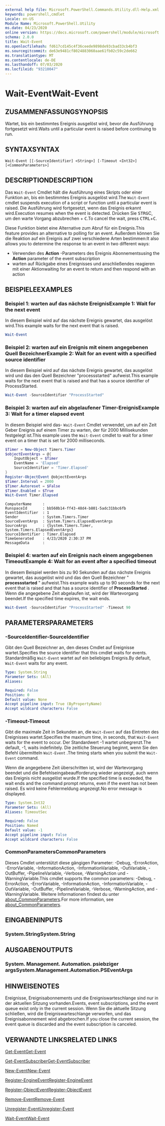 ```yaml
---
external help file: Microsoft.PowerShell.Commands.Utility.dll-Help.xml
keywords: powershell,cmdlet
Locale: en-US
Module Name: Microsoft.PowerShell.Utility
ms.date: 04/23/2020
online version: https://docs.microsoft.com/powershell/module/microsoft.powershell.utility/wait-event?view=powershell-7&WT.mc_id=ps-gethelp
schema: 2.0.0
title: Wait-Event
ms.openlocfilehash: fd617cd145c4f36ceede9898de93cbad33cb4bf3
ms.sourcegitcommit: de63e9481cf8024883060aae61fb02c59c2de662
ms.translationtype: MT
ms.contentlocale: de-DE
ms.lasthandoff: 07/03/2020
ms.locfileid: "93210047"
---
```

# <span data-ttu-id="ff894-103">Wait-Event</span><span class="sxs-lookup"><span data-stu-id="ff894-103">Wait-Event</span></span>

## <span data-ttu-id="ff894-104">ZUSAMMENFASSUNG</span><span class="sxs-lookup"><span data-stu-id="ff894-104">SYNOPSIS</span></span>
<span data-ttu-id="ff894-105">Wartet, bis ein bestimmtes Ereignis ausgelöst wird, bevor die Ausführung fortgesetzt wird.</span><span class="sxs-lookup"><span data-stu-id="ff894-105">Waits until a particular event is raised before continuing to run.</span></span>

## <span data-ttu-id="ff894-106">SYNTAX</span><span class="sxs-lookup"><span data-stu-id="ff894-106">SYNTAX</span></span>

```
Wait-Event [[-SourceIdentifier] <String>] [-Timeout <Int32>] [<CommonParameters>]
```

## <span data-ttu-id="ff894-107">DESCRIPTION</span><span class="sxs-lookup"><span data-stu-id="ff894-107">DESCRIPTION</span></span>

<span data-ttu-id="ff894-108">Das `Wait-Event` Cmdlet hält die Ausführung eines Skripts oder einer Funktion an, bis ein bestimmtes Ereignis ausgelöst wird.</span><span class="sxs-lookup"><span data-stu-id="ff894-108">The `Wait-Event` cmdlet suspends execution of a script or function until a particular event is raised.</span></span> <span data-ttu-id="ff894-109">Die Ausführung wird fortgesetzt, wenn das Ereignis erkannt wird.</span><span class="sxs-lookup"><span data-stu-id="ff894-109">Execution resumes when the event is detected.</span></span> <span data-ttu-id="ff894-110">Drücken Sie <kbd>STRG</kbd>C, um den warte Vorgang abzubrechen + <kbd>C</kbd>.</span><span class="sxs-lookup"><span data-stu-id="ff894-110">To cancel the wait, press <kbd>CTRL</kbd>+<kbd>C</kbd>.</span></span>

<span data-ttu-id="ff894-111">Diese Funktion bietet eine Alternative zum Abruf für ein Ereignis.</span><span class="sxs-lookup"><span data-stu-id="ff894-111">This feature provides an alternative to polling for an event.</span></span> <span data-ttu-id="ff894-112">Außerdem können Sie die Reaktion auf ein Ereignis auf zwei verschiedene Arten bestimmen:</span><span class="sxs-lookup"><span data-stu-id="ff894-112">It also allows you to determine the response to an event in two different ways:</span></span>

- <span data-ttu-id="ff894-113">Verwenden des **Action** -Parameters des Ereignis Abonnements</span><span class="sxs-lookup"><span data-stu-id="ff894-113">using the **Action** parameter of the event subscription</span></span>
- <span data-ttu-id="ff894-114">warten auf Rückgabe eines Ereignisses und anschließendes reagieren mit einer Aktion</span><span class="sxs-lookup"><span data-stu-id="ff894-114">waiting for an event to return and then respond with an action</span></span>

## <span data-ttu-id="ff894-115">BEISPIELE</span><span class="sxs-lookup"><span data-stu-id="ff894-115">EXAMPLES</span></span>

### <span data-ttu-id="ff894-116">Beispiel 1: warten auf das nächste Ereignis</span><span class="sxs-lookup"><span data-stu-id="ff894-116">Example 1: Wait for the next event</span></span>

<span data-ttu-id="ff894-117">In diesem Beispiel wird auf das nächste Ereignis gewartet, das ausgelöst wird.</span><span class="sxs-lookup"><span data-stu-id="ff894-117">This example waits for the next event that is raised.</span></span>

```powershell
Wait-Event
```

### <span data-ttu-id="ff894-118">Beispiel 2: warten auf ein Ereignis mit einem angegebenen Quell Bezeichner</span><span class="sxs-lookup"><span data-stu-id="ff894-118">Example 2: Wait for an event with a specified source identifier</span></span>

<span data-ttu-id="ff894-119">In diesem Beispiel wird auf das nächste Ereignis gewartet, das ausgelöst wird und das den Quell Bezeichner "processstarted" aufweist.</span><span class="sxs-lookup"><span data-stu-id="ff894-119">This example waits for the next event that is raised and that has a source identifier of ProcessStarted.</span></span>

```powershell
Wait-Event -SourceIdentifier "ProcessStarted"
```

### <span data-ttu-id="ff894-120">Beispiel 3: warten auf ein abgelaufener Timer-Ereignis</span><span class="sxs-lookup"><span data-stu-id="ff894-120">Example 3: Wait for a timer elapsed event</span></span>

<span data-ttu-id="ff894-121">In diesem Beispiel wird das- `Wait-Event` Cmdlet verwendet, um auf ein Zeit Geber Ereignis auf einem Timer zu warten, der für 2000 Millisekunden festgelegt ist.</span><span class="sxs-lookup"><span data-stu-id="ff894-121">This example uses the `Wait-Event` cmdlet to wait for a timer event on a timer that is set for 2000 milliseconds.</span></span>

```powershell
$Timer = New-Object Timers.Timer
$objectEventArgs = @{
    InputObject = $Timer
    EventName = 'Elapsed'
    SourceIdentifier = 'Timer.Elapsed'
}
Register-ObjectEvent @objectEventArgs
$Timer.Interval = 2000
$Timer.Autoreset = $False
$Timer.Enabled = $True
Wait-Event Timer.Elapsed
```

```Output
ComputerName     :
RunspaceId       : bb560b14-ff43-48d4-b801-5adc31bbc6fb
EventIdentifier  : 1
Sender           : System.Timers.Timer
SourceEventArgs  : System.Timers.ElapsedEventArgs
SourceArgs       : {System.Timers.Timer, System.Timers.ElapsedEventArgs}
SourceIdentifier : Timer.Elapsed
TimeGenerated    : 4/23/2020 2:30:37 PM
MessageData      :
```

### <span data-ttu-id="ff894-122">Beispiel 4: warten auf ein Ereignis nach einem angegebenen Timeout</span><span class="sxs-lookup"><span data-stu-id="ff894-122">Example 4: Wait for an event after a specified timeout</span></span>

<span data-ttu-id="ff894-123">In diesem Beispiel werden bis zu 90 Sekunden auf das nächste Ereignis gewartet, das ausgelöst wird und das den Quell Bezeichner " **processstarted** " aufweist.</span><span class="sxs-lookup"><span data-stu-id="ff894-123">This example waits up to 90 seconds for the next event that is raised and that has a source identifier of **ProcessStarted** .</span></span> <span data-ttu-id="ff894-124">Wenn die angegebene Zeit abgelaufen ist, wird der Wartevorgang beendet.</span><span class="sxs-lookup"><span data-stu-id="ff894-124">If the specified time expires, the wait ends.</span></span>

```powershell
Wait-Event -SourceIdentifier "ProcessStarted" -Timeout 90
```

## <span data-ttu-id="ff894-125">PARAMETERS</span><span class="sxs-lookup"><span data-stu-id="ff894-125">PARAMETERS</span></span>

### <span data-ttu-id="ff894-126">-SourceIdentifier</span><span class="sxs-lookup"><span data-stu-id="ff894-126">-SourceIdentifier</span></span>

<span data-ttu-id="ff894-127">Gibt den Quell Bezeichner an, den dieses Cmdlet auf Ereignisse wartet.</span><span class="sxs-lookup"><span data-stu-id="ff894-127">Specifies the source identifier that this cmdlet waits for events.</span></span>
<span data-ttu-id="ff894-128">Standardmäßig `Wait-Event` wartet auf ein beliebiges Ereignis.</span><span class="sxs-lookup"><span data-stu-id="ff894-128">By default, `Wait-Event` waits for any event.</span></span>

```yaml
Type: System.String
Parameter Sets: (All)
Aliases:

Required: False
Position: 0
Default value: None
Accept pipeline input: True (ByPropertyName)
Accept wildcard characters: False
```

### <span data-ttu-id="ff894-129">-Timeout</span><span class="sxs-lookup"><span data-stu-id="ff894-129">-Timeout</span></span>

<span data-ttu-id="ff894-130">Gibt die maximale Zeit in Sekunden an, die `Wait-Event` auf das Eintreten des Ereignisses wartet.</span><span class="sxs-lookup"><span data-stu-id="ff894-130">Specifies the maximum time, in seconds, that `Wait-Event` waits for the event to occur.</span></span> <span data-ttu-id="ff894-131">Der Standardwert -1 wartet unbegrenzt.</span><span class="sxs-lookup"><span data-stu-id="ff894-131">The default, -1, waits indefinitely.</span></span> <span data-ttu-id="ff894-132">Die zeitliche Steuerung beginnt, wenn Sie den Befehl übermitteln `Wait-Event` .</span><span class="sxs-lookup"><span data-stu-id="ff894-132">The timing starts when you submit the `Wait-Event` command.</span></span>

<span data-ttu-id="ff894-133">Wenn die angegebene Zeit überschritten ist, wird der Wartevorgang beendet und die Befehlseingabeaufforderung wieder angezeigt, auch wenn das Ereignis nicht ausgelöst wurde.</span><span class="sxs-lookup"><span data-stu-id="ff894-133">If the specified time is exceeded, the wait ends and the command prompt returns, even if the event has not been raised.</span></span> <span data-ttu-id="ff894-134">Es wird keine Fehlermeldung angezeigt.</span><span class="sxs-lookup"><span data-stu-id="ff894-134">No error message is displayed.</span></span>

```yaml
Type: System.Int32
Parameter Sets: (All)
Aliases: TimeoutSec

Required: False
Position: Named
Default value: -1
Accept pipeline input: False
Accept wildcard characters: False
```

### <span data-ttu-id="ff894-135">CommonParameters</span><span class="sxs-lookup"><span data-stu-id="ff894-135">CommonParameters</span></span>

<span data-ttu-id="ff894-136">Dieses Cmdlet unterstützt diese gängigen Parameter: -Debug, -ErrorAction, -ErrorVariable, -InformationAction, -InformationVariable, -OutVariable, -OutBuffer, -PipelineVariable, -Verbose, -WarningAction und -WarningVariable.</span><span class="sxs-lookup"><span data-stu-id="ff894-136">This cmdlet supports the common parameters: -Debug, -ErrorAction, -ErrorVariable, -InformationAction, -InformationVariable, -OutVariable, -OutBuffer, -PipelineVariable, -Verbose, -WarningAction, and -WarningVariable.</span></span> <span data-ttu-id="ff894-137">Weitere Informationen findest du unter [about_CommonParameters](https://go.microsoft.com/fwlink/?LinkID=113216).</span><span class="sxs-lookup"><span data-stu-id="ff894-137">For more information, see [about_CommonParameters](https://go.microsoft.com/fwlink/?LinkID=113216).</span></span>

## <span data-ttu-id="ff894-138">EINGABEN</span><span class="sxs-lookup"><span data-stu-id="ff894-138">INPUTS</span></span>

### <span data-ttu-id="ff894-139">System.String</span><span class="sxs-lookup"><span data-stu-id="ff894-139">System.String</span></span>

## <span data-ttu-id="ff894-140">AUSGABEN</span><span class="sxs-lookup"><span data-stu-id="ff894-140">OUTPUTS</span></span>

### <span data-ttu-id="ff894-141">System. Management. Automation. psiebziger args</span><span class="sxs-lookup"><span data-stu-id="ff894-141">System.Management.Automation.PSEventArgs</span></span>

## <span data-ttu-id="ff894-142">HINWEISE</span><span class="sxs-lookup"><span data-stu-id="ff894-142">NOTES</span></span>

<span data-ttu-id="ff894-143">Ereignisse, Ereignisabonnements und die Ereigniswarteschlange sind nur in der aktuellen Sitzung vorhanden.</span><span class="sxs-lookup"><span data-stu-id="ff894-143">Events, event subscriptions, and the event queue exist only in the current session.</span></span> <span data-ttu-id="ff894-144">Wenn Sie die aktuelle Sitzung schließen, wird die Ereigniswarteschlange verworfen, und das Ereignisabonnement wird abgebrochen.</span><span class="sxs-lookup"><span data-stu-id="ff894-144">If you close the current session, the event queue is discarded and the event subscription is canceled.</span></span>

## <span data-ttu-id="ff894-145">VERWANDTE LINKS</span><span class="sxs-lookup"><span data-stu-id="ff894-145">RELATED LINKS</span></span>

[<span data-ttu-id="ff894-146">Get-Event</span><span class="sxs-lookup"><span data-stu-id="ff894-146">Get-Event</span></span>](Get-Event.md)

[<span data-ttu-id="ff894-147">Get-EventSubscriber</span><span class="sxs-lookup"><span data-stu-id="ff894-147">Get-EventSubscriber</span></span>](Get-EventSubscriber.md)

[<span data-ttu-id="ff894-148">New-Event</span><span class="sxs-lookup"><span data-stu-id="ff894-148">New-Event</span></span>](New-Event.md)

[<span data-ttu-id="ff894-149">Register-EngineEvent</span><span class="sxs-lookup"><span data-stu-id="ff894-149">Register-EngineEvent</span></span>](Register-EngineEvent.md)

[<span data-ttu-id="ff894-150">Register-ObjectEvent</span><span class="sxs-lookup"><span data-stu-id="ff894-150">Register-ObjectEvent</span></span>](Register-ObjectEvent.md)

[<span data-ttu-id="ff894-151">Remove-Event</span><span class="sxs-lookup"><span data-stu-id="ff894-151">Remove-Event</span></span>](Remove-Event.md)

[<span data-ttu-id="ff894-152">Unregister-Event</span><span class="sxs-lookup"><span data-stu-id="ff894-152">Unregister-Event</span></span>](Unregister-Event.md)

[<span data-ttu-id="ff894-153">Wait-Event</span><span class="sxs-lookup"><span data-stu-id="ff894-153">Wait-Event</span></span>](Wait-Event.md)

